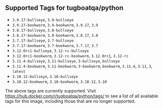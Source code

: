 ## Supported Tags for tugboatqa/python

* `3.9.17-bullseye`, `3.9-bullseye`
* `3.9.17-bookworm`, `3.9-bookworm`, `3.9.17`, `3.9`
* `3.8.17-bullseye`, `3.8-bullseye`
* `3.8.17-bookworm`, `3.8-bookworm`, `3.8.17`, `3.8`
* `3.7.17-bullseye`, `3.7-bullseye`
* `3.7.17-bookworm`, `3.7-bookworm`, `3.7.17`, `3.7`
* `3.12.0rc1-bullseye`, `3.12-rc-bullseye`
* `3.12.0rc1-bookworm`, `3.12-rc-bookworm`, `3.12.0rc1`, `3.12-rc`
* `3.11.4-bullseye`, `3.11-bullseye`, `3-bullseye`, `bullseye`
* `3.11.4-bookworm`, `3.11-bookworm`, `3-bookworm`, `bookworm`, `3.11.4`, `3.11`, `3`, `latest`
* `3.10.12-bullseye`, `3.10-bullseye`
* `3.10.12-bookworm`, `3.10-bookworm`, `3.10.12`, `3.10`

The above tags are currently supported. Visit https://hub.docker.com/r/tugboatqa/python/tags/ to see a list of all available tags for this image, including those that are no longer supported.
